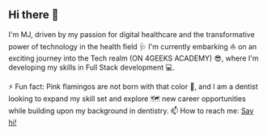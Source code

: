 ## Hi there 👋
I'm MJ, driven by my passion for digital healthcare and the transformative power of technology in the health field 🩺 I'm currently embarking ⛵ on an exciting journey into the Tech realm (ON 4GEEKS ACADEMY) 😎, where I'm developing my skills in Full Stack development 💻.

⚡ Fun fact: Pink flamingos are not born with that color 🦩, and I am a dentist looking to expand my skill set and explore 🗺️ new career opportunities while building upon my background in dentistry.
📫 How to reach me: <a href="https://www.linkedin.com/in/mjfbalice"> Say hi! </a>
<!--
**Mjuliafb/mjuliafb** is a ✨ _special_ ✨ repository because its `README.md` (this file) appears on your GitHub profile.

Here are some ideas to get you started:

- 🔭 I’m currently working on ...
- 🌱 I’m currently learning ...
- 👯 I’m looking to collaborate on ...
- 🤔 I’m looking for help with ...
- 💬 Ask me about ...
- 📫 How to reach me: ...
- 😄 Pronouns: ...
- ⚡ Fun fact: ...
-->
